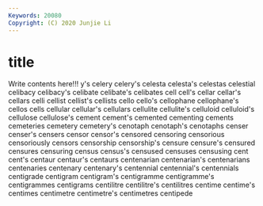 ```yaml
---
Keywords: 20080
Copyright: (C) 2020 Junjie Li
---
```


# title

Write contents here!!!
y's 
celery 
celery's 
celesta
celesta's 
celestas 
celestial 
celibacy 
celibacy's 
celibate 
celibate's 
celibates 
cell 
cell's
cellar 
cellar's 
cellars 
celli 
cellist 
cellist's 
cellists 
cello 
cello's 
cellophane
cellophane's 
cellos 
cells 
cellular 
cellular's 
cellulars 
cellulite 
cellulite's 
celluloid 
celluloid's
cellulose 
cellulose's 
cement 
cement's 
cemented 
cementing 
cements 
cemeteries 
cemetery 
cemetery's
cenotaph 
cenotaph's 
cenotaphs 
censer 
censer's 
censers 
censor 
censor's 
censored 
censoring
censorious 
censoriously 
censors 
censorship 
censorship's 
censure 
censure's 
censured 
censures 
censuring
census 
census's 
censused 
censuses 
censusing 
cent 
cent's 
centaur 
centaur's 
centaurs
centenarian 
centenarian's 
centenarians 
centenaries 
centenary 
centenary's 
centennial 
centennial's 
centennials 
centigrade
centigram 
centigram's 
centigramme 
centigramme's 
centigrammes 
centigrams 
centilitre 
centilitre's 
centilitres 
centime
centime's 
centimes 
centimetre 
centimetre's 
centimetres 
centipede 
